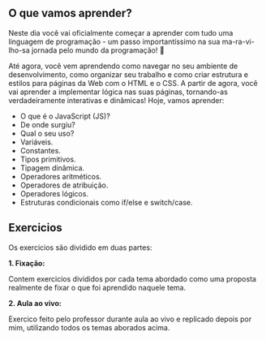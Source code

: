 ## O que vamos aprender?
Neste dia você vai oficialmente começar a aprender com tudo uma linguagem de programação - um passo importantíssimo na sua ma-ra-vi-lho-sa jornada pelo mundo da programação! 🎉

Até agora, você vem aprendendo como navegar no seu ambiente de desenvolvimento, como organizar seu trabalho e como criar estrutura e estilos para páginas da Web com o HTML e o CSS. A partir de agora, você vai aprender a implementar lógica nas suas páginas, tornando-as verdadeiramente interativas e dinâmicas!
Hoje, vamos aprender:

- O que é o JavaScript (JS)?
- De onde surgiu?
- Qual o seu uso?
- Variáveis.
- Constantes.
- Tipos primitivos.
- Tipagem dinâmica.
- Operadores aritméticos.
- Operadores de atribuição.
- Operadores lógicos.
- Estruturas condicionais como if/else e switch/case.

## Exercicios

Os exercicios são dividido em duas partes:

**1. Fixação:**

Contem exercicios divididos por cada tema abordado como uma proposta realmente de fixar o que foi aprendido naquele tema.

**2. Aula ao vivo:**

Exercico feito pelo professor durante aula ao vivo e replicado depois por mim, utilizando todos os temas aborados acima.